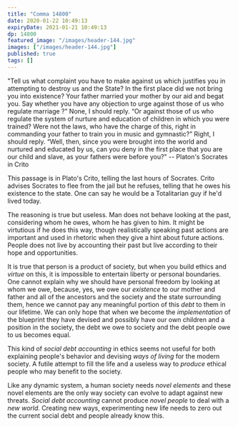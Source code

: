 ```yaml
---
title: "Comma 14800"
date: 2020-01-22 10:49:13
expiryDate: 2021-01-21 10:49:13
dp: 14800
featured_image: "/images/header-144.jpg"
images: ["/images/header-144.jpg"]
published: true
tags: []
---
```





"Tell us what complaint you have to make against us which justifies you in attempting to destroy us and the State? In the first place did we not bring you into existence? Your father married your mother by our aid and begat you. Say whether you have any objection to urge against those of us who regulate marriage ?” None, I should reply. “Or against those of us who regulate the system of nurture and education of children in which you were trained? Were not the laws, who have the charge of this, right in commanding your father to train you in music and gymnastic?” Right, I should reply. “Well, then, since you were brought into the world and nurtured and educated by us, can you deny in the first place that you are our child and slave, as your fathers were before you?" -- Platon's Socrates in Crito

This passage is in Plato's Crito, telling the last hours of Socrates. Crito advises Socrates to flee from the jail but he refuses, telling that he owes his existence to the state. One can say he would be a Totalitarian guy if he'd lived today. 

The reasoning is true but useless. Man does not behave looking at the past, considering whom he owes, whom he has given to him. It might be virtutious if he does this way, though realistically speaking past actions are important and used in rhetoric when they give a hint about future actions. People does not live by accounting their past but live according to their hope and opportunities. 

It is true that person is a product of society, but when you build ethics and *virtue* on this, it is impossible to entertain liberty or personal boundaries. One cannot explain why we should have personal freedom by looking at whom we owe, because, yes, we owe our *existence* to our mother and father and all of the ancestors and the society and the state surrounding them, hence we cannot pay any meaningful portion of this *debt* to them in our lifetime. We can only hope that when we become the *implementation* of the blueprint they have devised and possibly have our own children and a position in the society, the debt we owe to society and the debt people owe to us becomes equal. 

This kind of *social debt accounting* in ethics seems not useful for both explaining people's behavior and devising *ways of living* for the modern society. A futile attempt to fill the life and a useless way to *produce* ethical people who may benefit to the society. 

Like any dynamic system, a human society needs *novel elements* and these novel elements are the only way society can evolve to adapt against new threats. *Social debt accounting* cannot produce *novel people* to deal with a *new world.* Creating new ways, experimenting new life needs to zero out the current social debt and people already know this. 

